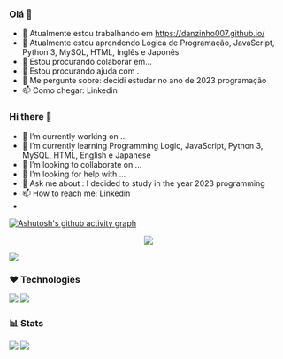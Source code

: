 ### Olá 👋
 
- 🔭 Atualmente estou trabalhando em https://danzinho007.github.io/
- 🌱 Atualmente estou aprendendo Lógica de Programação, JavaScript, Python 3, MySQL, HTML, Inglês e Japonês
- 👯 Estou procurando colaborar em...
- 🤔 Estou procurando ajuda com .
- 💬 Me pergunte sobre: decidi estudar no ano de 2023 programação
- 📫 Como chegar: Linkedin

### Hi there 👋

- 🔭 I’m currently working on ...
- 🌱 I’m currently learning Programming Logic, JavaScript, Python 3, MySQL, HTML, English e Japanese
- 👯 I’m looking to collaborate on ...
- 🤔 I’m looking for help with ...
- 💬 Ask me about : I decided to study in the year 2023 programming
- 📫 How to reach me: Linkedin
- 

[![Ashutosh's github activity graph](https://github-readme-activity-graph.cyclic.app/graph?username=danzinho007&bg_color=0d1117&color=b13583&line=b13583&point=ff9494&area=true&hide_border=true)](https://github.com/ashutosh00710/github-readme-activity-graph)
<p align="center">
  <img src="https://github-profile-trophy.vercel.app/?username=danzinho007&theme=dracula&row=2&no-bg=true&column=3&margin-w=15&margin-h=15" />
</p>

<!--
**danzinho007/danzinho007** is a ✨ _special_ ✨ repository because its `README.md` (this file) appears on your GitHub profile.

Here are some ideas to get you started:

- 🔭 I’m currently working on Language Projects
- 🌱 I’m currently learning Programming Logic, Python 3, JavaScript, Machine Learning and Java
- 👯 I’m looking to collaborate on ...
- 🤔 I’m looking for help with ...
- 💬 Ask me about : I decided to study in the year 2023 programming
- 📫 How to reach me: ...
- 😄 Pronouns: ...
- ⚡ Fun fact: ...
-->

![](https://github-profile-summary-cards.vercel.app/api/cards/profile-details?username=danzinho007&theme=github)

### ❤️ Technologies

![](https://github-profile-summary-cards.vercel.app/api/cards/repos-per-language?username=danzinho007&theme=github) ![](https://github-profile-summary-cards.vercel.app/api/cards/most-commit-language?username=danzinho007&theme=github)

### 📊 Stats
![](https://github-profile-summary-cards.vercel.app/api/cards/stats?username=danzinho007&theme=github) ![](https://github-profile-summary-cards.vercel.app/api/cards/productive-time?username=danzinho007&theme=github)


<!-- ![Contribution](https://activity-graph.herokuapp.com/graph?username=caoyue&theme=minimal) -->
